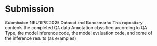 # Submission
Submission NEURIPS 2025 Dataset and Benchmarks
This repository contents the completed QA data Annotation classified according to QA Type, the model inference code, the model evaluation code, and some of the inference results (as examples)
